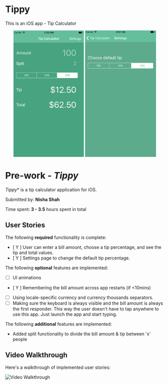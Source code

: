 # Tippy
This is an iOS app - Tip Calculator

<p align="center">
  <img src="scr1.png" height="400"/>
  <img src="src2.png" height="400"/>
</p>

# Pre-work - *Tippy*

*Tippy** is a tip calculator application for iOS.

Submitted by: **Nisha Shah**

Time spent: **3 - 3.5** hours spent in total

## User Stories

The following **required** functionality is complete:

* [ Y ] User can enter a bill amount, choose a tip percentage, and see the tip and total values.
* [ Y ] Settings page to change the default tip percentage.

The following **optional** features are implemented:
* [ ] UI animations
* [ Y ] Remembering the bill amount across app restarts (if <10mins)
* [ ] Using locale-specific currency and currency thousands separators.
* [ ] Making sure the keyboard is always visible and the bill amount is always the first responder. This way the user doesn't have to tap anywhere to use this app. Just launch the app and start typing.

The following **additional** features are implemented:

- Added split functionality to divide the bill amount & tip between 'x' people

## Video Walkthrough 

Here's a walkthrough of implemented user stories:

<img src='http://i.imgur.com/zp6ZfhY.gifv' title='Video Walkthrough' width='' alt='Video Walkthrough' />



